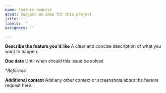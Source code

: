 ```yaml
---
name: Feature request
about: Suggest an idea for this project
title: ''
labels: ''
assignees: ''

---
```


**Describe the feature you'd like**
A clear and concise description of what you want to happen.

**Due date**
Until when should this issue be solved

**Refernce*

**Additional context**
Add any other context or screenshots about the feature request here.
